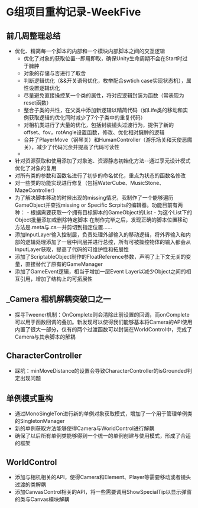 # G组项目重构记录-WeekFive

## 前几周整理总结
- 优化、精简每一个脚本的内部和一个模块内部脚本之间的交互逻辑
    - 优化了对象的获取位置--即用即取，确保Unity生命周期不会在Start时过于臃肿
    - 对象的存储与否进行了取舍
    - 判断逻辑优化（&&开关语句优化，枚举配合swtich case实现状态机），属性设置逻辑优化
    - 尽量避免直接操控某一个类的属性，将对应逻辑封装为函数（常表现为reset函数）
    - 整合子类的共性，在父类中添加新逻辑以精简代码（如Life类的移动和实例获取逻辑的优化同时减少了7个子类中的重复代码）
    - 对相机类进行了大量的优化，包括封装镜头过渡行为，提供了新的offset、fov，rotAngle设置函数，修改、优化相对臃肿的逻辑
    - 合并了PlayerMove（钢琴关）和HumanController（游乐场关和天使恶魔关），减少了代码冗余并提高了代码可读性
    - 
- 针对资源获取和使用添加了对象池、资源静态初始化方法--通过享元设计模式优化了对象的复用
- 对所有类的参数和函数名进行了初步的命名优化，重点为状态的函数名修改
- 对一些类的功能实现进行修复（包括WaterCube、MusicStone、MazeController）
- 为了解决脚本移动的时候出现的missing情况，我制作了一个能够遍历GameObject并查找missing or Specific Scrpits的编辑器。功能目前有两种：
        - 根据需要获取一个拥有目标脚本的GameObject的List
        - 为这个List下的Object批量添加或删除特定脚本
在制作完毕之后，发现正确的脚本位置移动方法是.meta与.cs一并剪切到指定位置……
- 添加InputLayer输入控制层，负责处理外部输入的移动逻辑，将外界输入和内部的逻辑处理添加了一层中间层并进行总控，所有可被操控物体的输入都会从InputLayer获取，提高了代码的可维护性和拓展性
- 添加了ScriptableObject制作的FloatReference参数，声明了上下文无关的变量，直接替代了原有的GameManager
- 添加了GameEvent逻辑，相当于增加一层Event Layer以减少Object之间的相互引用，增加了结构上的可拓展性




## _Camera 相机解耦突破口之一
- 探寻Tweener机制：OnComplete则会清除此前设置的回调，而onComplete可以用于函数回调的叠加。新发现可以使得我们能够基本将Camera的API使用内置了很大一部分，仅有的两个过渡函数可以封装在WorldControl中，完成了Camera与其余脚本的解耦

## CharacterController
- 踩坑：minMoveDistance的设置会导致CharacterController的isGrounded判定出现问题

## 单例模式重构
- 通过MonoSingleTon进行新的单例对象获取模式，增加了一个用于管理单例类的SingletonManager
- 新的单例获取方法能够使得Camera与WorldControl进行解耦
- 确保了以后所有单例类能够得到一个统一的单例创建与使用模式，形成了合适的框架

## WorldControl
- 添加与相机相关的API，使得Camera和Element、Player等需要移动或者镜头过渡的类解耦
- 添加CanvasControl相关的API，将一些需要调用ShowSpecialTip以显示弹窗的类与Canvas模块解耦










